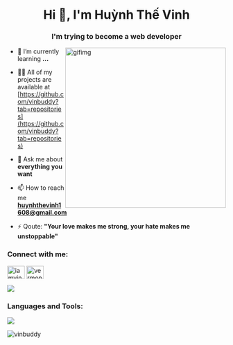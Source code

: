 <h1 align="center">Hi 👋, I'm Huỳnh Thế Vinh</h1>
<h3 align="center">I'm trying to become a web developer</h3>

<img  align="right" alt="gifimg" width="370" src="https://i.ibb.co/P1D91tv/Getty-Images-1225201409.webp">

- 🌱 I’m currently learning **...**

- 👨‍💻 All of my projects are available at [https://github.com/vinbuddy?tab=repositories](https://github.com/vinbuddy?tab=repositories)

- 💬 Ask me about **everything you want**

- 📫 How to reach me **huynhthevinh1608@gmail.com**

- ⚡ Qoute: **"Your love makes me strong, your hate makes me unstoppable"**

<h3 align="left">Connect with me:</h3>
<p align="left">
<a href="https://fb.com/iamvinhhuynh" target="blank"><img align="center" src="https://raw.githubusercontent.com/rahuldkjain/github-profile-readme-generator/master/src/images/icons/Social/facebook.svg" alt="iamvinhhuynh" height="30" width="40" /></a>
<a href="https://instagram.com/vermon.js" target="blank"><img align="center" src="https://raw.githubusercontent.com/rahuldkjain/github-profile-readme-generator/master/src/images/icons/Social/instagram.svg" alt="vermon.js" height="30" width="40" /></a>
</p>

![](https://komarev.com/ghpvc/?username=vinbuddy&color=ff69b4)

<h3 align="left">Languages and Tools:</h3>
<p align="left"> 
  <a href=#">
    <img src="https://skillicons.dev/icons?i=html,css,js,typescript,nodejs,react,nextjs,bootstrap,sass,tailwind,firebase,postman,git,notion,vscode" />
  </a>
</p>

<p><img align="center" src="https://github-readme-stats.vercel.app/api/top-langs?username=vinbuddy&show_icons=true&locale=en&layout=donut" alt="vinbuddy" /></p>





